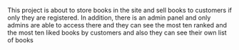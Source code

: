 This project is about to store books in the site and sell books to customers if only they are registered. In addition, there is an admin panel and only admins are able to access there and they can see the most ten
ranked and the most ten liked books by
customers and also they can see their own list
of books
